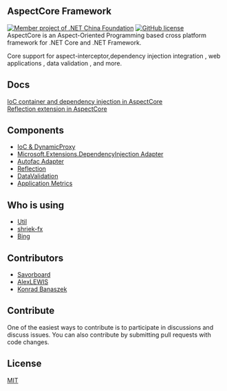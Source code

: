 ## AspectCore Framework
[![Member project of .NET China Foundation](https://github.com/dotnetcore/Home/blob/master/icons/member-project-of-netchina.png)](https://github.com/dotnetcore)
[![GitHub license](https://img.shields.io/badge/license-MIT-blue.svg)](https://github.com/dotnetcore/AspectCore/blob/dev/LICENSE)  
AspectCore is an Aspect-Oriented Programming based cross platform framework for .NET Core and .NET Framework.  
  
Core support for aspect-interceptor,dependency injection integration , web applications , data validation , and more.   
  
## Docs
[IoC container and dependency injection in AspectCore](https://github.com/dotnetcore/AspectCore-Framework/blob/master/docs/injector.md)  
[Reflection extension in AspectCore](https://github.com/dotnetcore/AspectCore-Framework/blob/master/docs/reflection-extensions.md)

## Components
* [IoC & DynamicProxy](https://github.com/dotnetcore/AspectCore-Framework/tree/master/core)
* [Microsoft.Extensions.DependencyInjection Adapter](https://github.com/dotnetcore/AspectCore-Framework/tree/master/extras/src/AspectCore.Extensions.DependencyInjection) 
* [Autofac Adapter](https://github.com/dotnetcore/AspectCore-Framework/tree/master/extras/src/AspectCore.Extensions.Autofac)
* [Reflection](https://github.com/dotnetcore/AspectCore-Framework/tree/master/reflection)   
* [DataValidation](https://github.com/dotnetcore/AspectCore-Framework/tree/master/datavalidation)
* [Application Metrics](https://github.com/dotnetcore/AspectCore-Metrics)   

## Who is using
* [Util](https://github.com/dotnetcore/Util)
* [shriek-fx](https://github.com/ElderJames/shriek-fx)   
* [Bing](https://github.com/jianxuanbing/Bing)

## Contributors
* [Savorboard](https://github.com/yuleyule66)  
* [AlexLEWIS](https://github.com/alexinea)
* [Konrad Banaszek](https://github.com/thecorrado)

## Contribute
One of the easiest ways to contribute is to participate in discussions and discuss issues. You can also contribute by submitting pull requests with code changes.

## License
[MIT](https://github.com/dotnetcore/AspectCore-Framework/blob/master/LICENSE)
